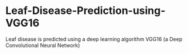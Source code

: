 # Leaf-Disease-Prediction-using-VGG16
Leaf disease is  predicted using a deep learning algorithm VGG16 (a Deep Convolutional Neural Network)
